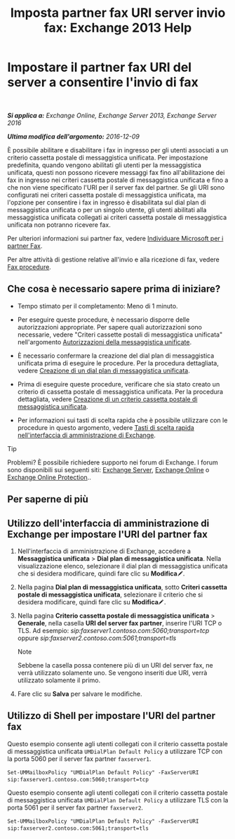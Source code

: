 ﻿---
title: 'Imposta partner fax URI server invio fax: Exchange 2013 Help'
TOCTitle: Impostare il partner fax URI del server a consentire l'invio di fax
ms:assetid: 77a9013b-d76b-4af2-8b2c-cef435cf67af
ms:mtpsurl: https://technet.microsoft.com/it-it/library/JJ650873(v=EXCHG.150)
ms:contentKeyID: 52057271
ms.date: 05/22/2018
mtps_version: v=EXCHG.150
ms.translationtype: MT
---

# Impostare il partner fax URI del server a consentire l'invio di fax

 

_**Si applica a:** Exchange Online, Exchange Server 2013, Exchange Server 2016_

_**Ultima modifica dell'argomento:** 2016-12-09_

È possibile abilitare e disabilitare i fax in ingresso per gli utenti associati a un criterio cassetta postale di messaggistica unificata. Per impostazione predefinita, quando vengono abilitati gli utenti per la messaggistica unificata, questi non possono ricevere messaggi fax fino all'abilitazione dei fax in ingresso nei criteri cassetta postale di messaggistica unificata e fino a che non viene specificato l'URI per il server fax del partner. Se gli URI sono configurati nei criteri cassetta postale di messaggistica unificata, ma l'opzione per consentire i fax in ingresso è disabilitata sul dial plan di messaggistica unificata o per un singolo utente, gli utenti abilitati alla messaggistica unificata collegati ai criteri cassetta postale di messaggistica unificata non potranno ricevere fax.

Per ulteriori informazioni sui partner fax, vedere [Individuare Microsoft per i partner Fax](https://go.microsoft.com/fwlink/?linkid=190238).

Per altre attività di gestione relative all'invio e alla ricezione di fax, vedere [Fax procedure](faxing-procedures-exchange-2013-help.md).

## Che cosa è necessario sapere prima di iniziare?

  - Tempo stimato per il completamento: Meno di 1 minuto.

  - Per eseguire queste procedure, è necessario disporre delle autorizzazioni appropriate. Per sapere quali autorizzazioni sono necessarie, vedere "Criteri cassette postali di messaggistica unificata" nell'argomento [Autorizzazioni della messaggistica unificate](unified-messaging-permissions-exchange-2013-help.md).

  - È necessario confermare la creazione del dial plan di messaggistica unificata prima di eseguire le procedure. Per la procedura dettagliata, vedere [Creazione di un dial plan di messaggistica unificata](https://docs.microsoft.com/it-it/exchange/voice-mail-unified-messaging/connect-voice-mail-system/create-um-dial-plan).

  - Prima di eseguire queste procedure, verificare che sia stato creato un criterio di cassetta postale di messaggistica unificata. Per la procedura dettagliata, vedere [Creazione di un criterio cassetta postale di messaggistica unificata](create-a-um-mailbox-policy-exchange-2013-help.md).

  - Per informazioni sui tasti di scelta rapida che è possibile utilizzare con le procedure in questo argomento, vedere [Tasti di scelta rapida nell'interfaccia di amministrazione di Exchange](keyboard-shortcuts-in-the-exchange-admin-center-exchange-online-protection-help.md).


> [!TIP]
> Problemi? È possibile richiedere supporto nei forum di Exchange. I forum sono disponibili sui seguenti siti: <A href="https://go.microsoft.com/fwlink/p/?linkid=60612">Exchange Server</A>, <A href="https://go.microsoft.com/fwlink/p/?linkid=267542">Exchange Online</A> o <A href="https://go.microsoft.com/fwlink/p/?linkid=285351">Exchange Online Protection</A>..



## Per saperne di più

## Utilizzo dell'interfaccia di amministrazione di Exchange per impostare l'URI del partner fax

1.  Nell'interfaccia di amministrazione di Exchange, accedere a **Messaggistica unificata** \> **Dial plan di messaggistica unificata**. Nella visualizzazione elenco, selezionare il dial plan di messaggistica unificata che si desidera modificare, quindi fare clic su **Modifica**![Icona Modifica](images/JJ218640.6f53ccb2-1f13-4c02-bea0-30690e6ea71d(EXCHG.150).gif "Icona Modifica").

2.  Nella pagina **Dial plan di messaggistica unificata**, sotto **Criteri cassetta postale di messaggistica unificata**, selezionare il criterio che si desidera modificare, quindi fare clic su **Modifica**![Icona Modifica](images/JJ218640.6f53ccb2-1f13-4c02-bea0-30690e6ea71d(EXCHG.150).gif "Icona Modifica").

3.  Nella pagina **Criterio cassetta postale di messaggistica unificata** \> **Generale**, nella casella **URI del server fax partner**, inserire l'URI TCP o TLS. Ad esempio: *sip:faxserver1.contoso.com:5060;transport=tcp* oppure *sip:faxserver2.contoso.com:5061;transport=tls*
    

    > [!NOTE]
    > Sebbene la casella possa contenere più di un URI del server fax, ne verrà utilizzato solamente uno. Se vengono inseriti due URI, verrà utilizzato solamente il primo.



4.  Fare clic su **Salva** per salvare le modifiche.

## Utilizzo di Shell per impostare l'URI del partner fax

Questo esempio consente agli utenti collegati con il criterio cassetta postale di messaggistica unificata `UMDialPlan Default Policy` a utilizzare TCP con la porta 5060 per il server fax partner `faxserver1`.

    Set-UMMailboxPolicy "UMDialPlan Default Policy" -FaxServerURI sip:faxserver1.contoso.com:5060;transport=tcp

Questo esempio consente agli utenti collegati con il criterio cassetta postale di messaggistica unificata `UMDialPlan Default Policy` a utilizzare TLS con la porta 5061 per il server fax partner `faxserver2`.

    Set-UMMailboxPolicy "UMDialPlan Default Policy" -FaxServerURI sip:faxserver2.contoso.com:5061;transport=tls

